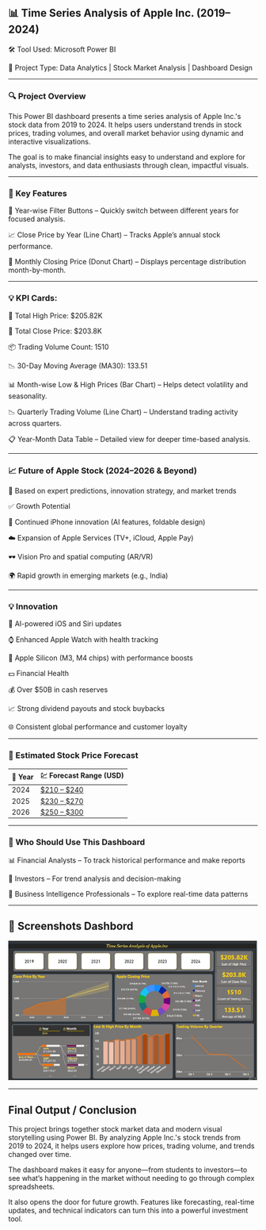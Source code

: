 
## 📊 Time Series Analysis of Apple Inc. (2019–2024)

🛠 Tool Used: Microsoft Power BI

📂 Project Type: Data Analytics | Stock Market Analysis | Dashboard Design


----


### 🔍 Project Overview
This Power BI dashboard presents a time series analysis of Apple Inc.'s stock data from 2019 to 2024. It helps users understand trends in stock prices, trading volumes, and overall market behavior using dynamic and interactive visualizations.

The goal is to make financial insights easy to understand and explore for analysts, investors, and data enthusiasts through clean, impactful visuals.


---


### 🌟 Key Features
📅 Year-wise Filter Buttons – Quickly switch between different years for focused analysis.

📈 Close Price by Year (Line Chart) – Tracks Apple’s annual stock performance.

🍩 Monthly Closing Price (Donut Chart) – Displays percentage distribution month-by-month.


----

### 💡 KPI Cards:

🔼 Total High Price: $205.82K

🔽 Total Close Price: $203.8K

📦 Trading Volume Count: 1510

📉 30-Day Moving Average (MA30): 133.51

📊 Month-wise Low & High Prices (Bar Chart) – Helps detect volatility and seasonality.

📉 Quarterly Trading Volume (Line Chart) – Understand trading activity across quarters.

📋 Year-Month Data Table – Detailed view for deeper time-based analysis.

----


### 📈 Future of Apple Stock (2024–2026 & Beyond)
📌 Based on expert predictions, innovation strategy, and market trends

✅ Growth Potential

📱 Continued iPhone innovation (AI features, foldable design)

☁️ Expansion of Apple Services (TV+, iCloud, Apple Pay)

🕶️ Vision Pro and spatial computing (AR/VR)

🌍 Rapid growth in emerging markets (e.g., India)

----

### 💡 Innovation 

🤖 AI-powered iOS and Siri updates

⌚ Enhanced Apple Watch with health tracking

🧠 Apple Silicon (M3, M4 chips) with performance boosts

💵 Financial Health

💰 Over $50B in cash reserves

📈 Strong dividend payouts and stock buybacks

🌐 Consistent global performance and customer loyalty


----


### 🔮  Estimated Stock Price Forecast

| 📅 Year             | 💹 Forecast Range (USD)                                                                |
| ----------------- | ------------------------------------------------------------------ |
| 2024 | [	$210 – $240](https://via.placeholder.com/10/0a192f?text=+)  |
| 2025 | [$230 – $270](https://via.placeholder.com/10/f8f8f8?text=+)  |
| 2026 | [	$250 – $300](https://via.placeholder.com/10/00b48a?text=+) |


----


### 👤 Who Should Use This Dashboard
📊 Financial Analysts – To track historical performance and make reports

💼 Investors – For trend analysis and decision-making

🧠 Business Intelligence Professionals – To explore real-time data patterns

--- 


## 📸 Screenshots Dashbord


![App Screenshot](https://github.com/vaibhavkatwe17/Data_Analytics/blob/main/Screenshot%202025-06-16%20202408.jpg?raw=true)






----
## Final Output / Conclusion
This project brings together stock market data and modern visual storytelling using Power BI. By analyzing Apple Inc.'s stock trends from 2019 to 2024, it helps users explore how prices, trading volume, and trends changed over time.

The dashboard makes it easy for anyone—from students to investors—to see what’s happening in the market without needing to go through complex spreadsheets.

It also opens the door for future growth. Features like forecasting, real-time updates, and technical indicators can turn this into a powerful investment tool.


